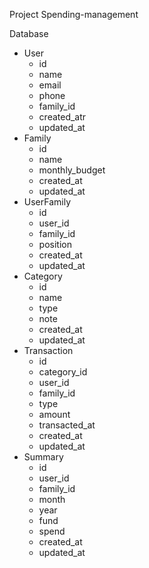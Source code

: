 Project Spending-management

Database
- User
    - id 
    - name
    - email
    - phone
    - family_id
    - created_atr
    - updated_at
- Family
    - id
    - name
    - monthly_budget
    - created_at
    - updated_at
- UserFamily
    - id
    - user_id
    - family_id
    - position
    - created_at
    - updated_at
- Category
    - id
    - name
    - type
    - note
    - created_at
    - updated_at
- Transaction
    - id
    - category_id
    - user_id
    - family_id
    - type
    - amount
    - transacted_at
    - created_at
    - updated_at
- Summary
    - id
    - user_id
    - family_id
    - month
    - year
    - fund
    - spend
    - created_at
    - updated_at


